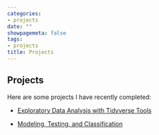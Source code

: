 ```yaml
---
categories:
- projects
date: ""
showpagemeta: false
tags:
- projects
title: Projects
---
```

## Projects 

Here are some projects I have recently completed:

- [Exploratory Data Analysis with Tidyverse Tools](/"Project1.Rmd"/)

- [Modeling, Testing, and Classification](/"Project2.Rmd"/)